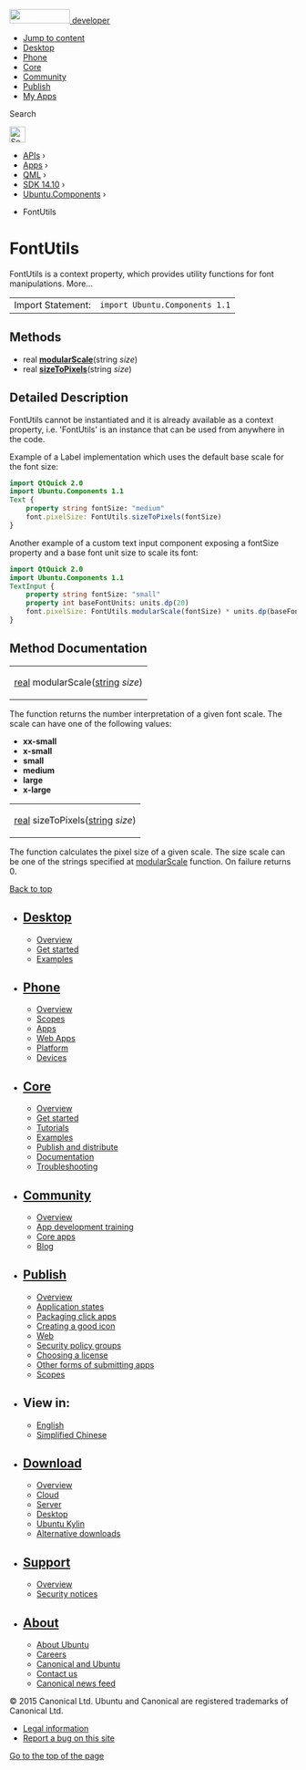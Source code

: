 <a href="https://developer.ubuntu.com/" class="logo-ubuntu"><img src="https://developer.ubuntu.com/assets/sites/ubuntu/latest/u/img/logos/logo-ubuntu-orange.svg" width="106" height="25" /> <span>developer</span></a>

-   [Jump to content](index.html#main-content)
-   [Desktop](https://developer.ubuntu.com/en/desktop/)
-   [Phone](https://developer.ubuntu.com/en/phone/)
-   [Core](https://developer.ubuntu.com/core)
-   [Community](https://developer.ubuntu.com/en/community/)
-   [Publish](https://developer.ubuntu.com/en/publish/)
-   [My Apps](https://myapps.developer.ubuntu.com/)

Search

<img src="https://developer.ubuntu.com/assets/sites/ubuntu/latest/u/img/search-white.svg" alt="Search" height="28" />

-   [APIs](../../../../index.html) ›
-   [Apps](../../../index.html) ›
-   [QML](../../index.html) ›
-   [SDK 14.10](../index.html) ›
-   [Ubuntu.Components](../Ubuntu.Components/index.html) ›

<!-- -->

-   FontUtils

FontUtils
=========

<span class="subtitle"></span>
FontUtils is a context property, which provides utility functions for font manipulations. More...

|                   |                                |
|-------------------|--------------------------------|
| Import Statement: | `import Ubuntu.Components 1.1` |

<span id="methods"></span>
Methods
-------

-   real ****[modularScale](index.html#modularScale-method)****(string *size*)
-   real ****[sizeToPixels](index.html#sizeToPixels-method)****(string *size*)

<span id="details"></span>
Detailed Description
--------------------

FontUtils cannot be instantiated and it is already available as a context property, i.e. 'FontUtils' is an instance that can be used from anywhere in the code.

Example of a Label implementation which uses the default base scale for the font size:

``` qml
import QtQuick 2.0
import Ubuntu.Components 1.1
Text {
    property string fontSize: "medium"
    font.pixelSize: FontUtils.sizeToPixels(fontSize)
}
```

Another example of a custom text input component exposing a fontSize property and a base font unit size to scale its font:

``` qml
import QtQuick 2.0
import Ubuntu.Components 1.1
TextInput {
    property string fontSize: "small"
    property int baseFontUnits: units.dp(20)
    font.pixelSize: FontUtils.modularScale(fontSize) * units.dp(baseFontUnits)
}
```

Method Documentation
--------------------

<table>
<colgroup>
<col width="100%" />
</colgroup>
<tbody>
<tr class="odd">
<td><p><span id="modularScale-method"></span><span class="type"><a href="http://qt-project.org/doc/qt-5.3/qml-real.html">real</a></span> <span class="name">modularScale</span>(<span class="type"><a href="http://qt-project.org/doc/qt-5.3/qml-string.html">string</a></span> <em>size</em>)</p></td>
</tr>
</tbody>
</table>

The function returns the number interpretation of a given font scale. The scale can have one of the following values:

-   **xx-small**
-   **x-small**
-   **small**
-   **medium**
-   **large**
-   **x-large**

<table>
<colgroup>
<col width="100%" />
</colgroup>
<tbody>
<tr class="odd">
<td><p><span id="sizeToPixels-method"></span><span class="type"><a href="http://qt-project.org/doc/qt-5.3/qml-real.html">real</a></span> <span class="name">sizeToPixels</span>(<span class="type"><a href="http://qt-project.org/doc/qt-5.3/qml-string.html">string</a></span> <em>size</em>)</p></td>
</tr>
</tbody>
</table>

The function calculates the pixel size of a given scale. The size scale can be one of the strings specified at [modularScale](index.html#modularScale-method) function. On failure returns 0.

[Back to top](index.html#)

-   [Desktop](https://developer.ubuntu.com/en/desktop/)
    ---------------------------------------------------

    -   [Overview](https://developer.ubuntu.com/en/desktop/)
    -   [Get started](http://snapcraft.io/?utm_source=developer.ubuntu.com&utm_medium=devportal&utm_term=snaps%20snapcraft%20desktop&utm_content=menu&utm_campaign=duc_snappers)
    -   [Examples](https://github.com/ubuntu/snappy-playpen)

-   [Phone](https://developer.ubuntu.com/en/phone/)
    -----------------------------------------------

    -   [Overview](https://developer.ubuntu.com/en/phone/)
    -   [Scopes](https://developer.ubuntu.com/en/phone/scopes/)
    -   [Apps](https://developer.ubuntu.com/en/phone/apps/)
    -   [Web Apps](https://developer.ubuntu.com/en/phone/web/)
    -   [Platform](https://developer.ubuntu.com/en/phone/platform/)
    -   [Devices](https://developer.ubuntu.com/en/phone/devices/)

-   [Core](https://developer.ubuntu.com/core)
    -----------------------------------------

    -   [Overview](https://developer.ubuntu.com/core)
    -   [Get started](https://developer.ubuntu.com/core/get-started)
    -   [Tutorials](https://developer.ubuntu.com/core/tutorials)
    -   [Examples](https://developer.ubuntu.com/core/examples)
    -   [Publish and distribute](https://developer.ubuntu.com/core/publish-and-distribute)
    -   [Documentation](https://developer.ubuntu.com/core/documentation)
    -   [Troubleshooting](https://developer.ubuntu.com/core/troubleshooting)

-   [Community](https://developer.ubuntu.com/en/community/)
    -------------------------------------------------------

    -   [Overview](https://developer.ubuntu.com/en/community/)
    -   [App development training](https://developer.ubuntu.com/en/community/training/)
    -   [Core apps](https://developer.ubuntu.com/en/community/core-apps/)
    -   [Blog](https://developer.ubuntu.com/en/community/blog/)

-   [Publish](https://developer.ubuntu.com/en/publish/)
    ---------------------------------------------------

    -   [Overview](https://developer.ubuntu.com/en/publish/)
    -   [Application states](https://developer.ubuntu.com/en/publish/application-states/)
    -   [Packaging click apps](https://developer.ubuntu.com/en/publish/packaging-click-apps/)
    -   [Creating a good icon](https://developer.ubuntu.com/en/publish/creating-a-good-icon/)
    -   [Web](https://developer.ubuntu.com/en/publish/web/)
    -   [Security policy groups](https://developer.ubuntu.com/en/publish/security-policy-groups/)
    -   [Choosing a license](https://developer.ubuntu.com/en/publish/choosing-a-license/)
    -   [Other forms of submitting apps](https://developer.ubuntu.com/en/publish/other-forms-of-submitting-apps/)
    -   [Scopes](https://developer.ubuntu.com/en/publish/scopes/)

-   View in:
    --------

    -   [English](index.html "Change to language: English")
    -   [Simplified Chinese](index.html "Change to language: Simplified Chinese")

-   [Download](http://ubuntu.com/download/)
    ---------------------------------------

    -   [Overview](http://ubuntu.com/download)
    -   [Cloud](http://ubuntu.com/download/cloud)
    -   [Server](http://ubuntu.com/download/server)
    -   [Desktop](http://ubuntu.com/download/desktop)
    -   [Ubuntu Kylin](http://ubuntu.com/download/ubuntu-kylin)
    -   [Alternative downloads](http://ubuntu.com/download/alternative-downloads)

-   [Support](http://ubuntu.com/support/)
    -------------------------------------

    -   [Overview](http://ubuntu.com/support)
    -   [Security notices](http://www.ubuntu.com/usn/)

-   [About](http://ubuntu.com/about/)
    ---------------------------------

    -   [About Ubuntu](http://ubuntu.com/about/about-ubuntu)
    -   [Careers](http://www.canonical.com/careers)
    -   [Canonical and Ubuntu](http://ubuntu.com/about/canonical-and-ubuntu)
    -   [Contact us](http://ubuntu.com/about/contact-us)
    -   [Canonical news feed](http://insights.ubuntu.com/feed/)

© 2015 Canonical Ltd. Ubuntu and Canonical are registered trademarks of Canonical Ltd.

-   [Legal information](http://www.ubuntu.com/legal)
-   [Report a bug on this site](https://bugs.launchpad.net/developer-ubuntu-com/)

<span class="accessibility-aid">[Go to the top of the page](index.html#)</span>
